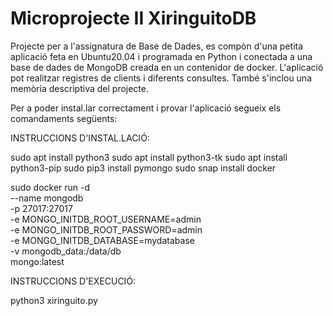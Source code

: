 # Microprojecte II XiringuitoDB
Projecte per a l'assignatura de Base de Dades, es compòn d'una petita aplicació feta en Ubuntu20.04 i programada en Python 
i conectada a una base de dades de MongoDB creada en un contenidor de docker. 
L'aplicació pot realitzar registres de clients i diferents consultes.
També s'inclou una memòria descriptiva del projecte.

Per a poder instal.lar correctament i provar l'aplicació segueix els comandaments següents:

INSTRUCCIONS D'INSTAL.LACIÓ:

sudo apt install python3
sudo apt install python3-tk
sudo apt install python3-pip
sudo pip3 install pymongo
sudo snap install docker

sudo docker run -d \
    --name mongodb \
    -p 27017:27017 \
    -e MONGO_INITDB_ROOT_USERNAME=admin \
    -e MONGO_INITDB_ROOT_PASSWORD=admin \
    -e MONGO_INITDB_DATABASE=mydatabase \
    -v mongodb_data:/data/db \
    mongo:latest

INSTRUCCIONS D'EXECUCIÓ:

python3 xiringuito.py
